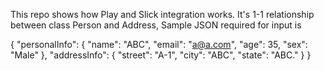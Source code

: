 This repo shows how Play and Slick integration works. It's 1-1 relationship between class Person and Address, Sample JSON required for input is 

{
    "personalInfo": {
        "name": "ABC",
        "email": "a@a.com",
        "age": 35,
        "sex": "Male"
    },
    "addressInfo": {
        "street": "A-1",
        "city": "ABC",
        "state": "ABC."
    }
}

